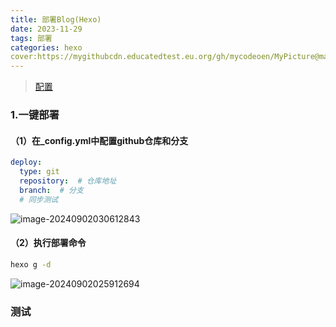 ```yaml
---
title: 部署Blog(Hexo)
date: 2023-11-29
tags: 部署
categories: hexo
cover:https://mygithubcdn.educatedtest.eu.org/gh/mycodeoen/MyPicture@main/blog/202409021145034.jpg
---
```


> [配置](https://redefine-docs.ohevan.com/footer#%E8%BF%90%E8%A1%8C%E6%97%B6%E9%97%B4)

### 1.一键部署

#### （1）在_config.yml中配置github仓库和分支
```yml
deploy:
  type: git
  repository:  # 仓库地址
  branch:  # 分支
  # 同步测试
```
![image-20240902030612843](https://mygithubcdn.educatedtest.eu.org/gh/mycodeoen/MyPicture@main/blog/202409020306519.png)

#### （2）执行部署命令

```bash
hexo g -d
```

![image-20240902025912694](https://mygithubcdn.educatedtest.eu.org/gh/mycodeoen/MyPicture@main/blog/202409020259919.png)

### 测试